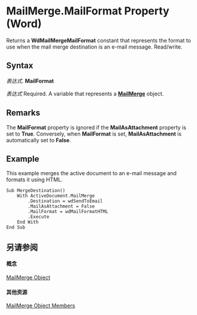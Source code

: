 
# MailMerge.MailFormat Property (Word)

Returns a  **WdMailMergeMailFormat** constant that represents the format to use when the mail merge destination is an e-mail message. Read/write.


## Syntax

 _表达式_. **MailFormat**

 _表达式_ Required. A variable that represents a **[MailMerge](b228c4d6-9ca7-8795-12f6-d32e62844a83.md)** object.


## Remarks

The  **MailFormat** property is ignored if the **MailAsAttachment** property is set to **True**. Conversely, when **MailFormat** is set, **MailAsAttachment** is automatically set to **False**.


## Example

This example merges the active document to an e-mail message and formats it using HTML.


```
Sub MergeDestination() 
    With ActiveDocument.MailMerge 
        .Destination = wdSendToEmail 
        .MailAsAttachment = False 
        .MailFormat = wdMailFormatHTML 
        .Execute 
    End With 
End Sub 

```


## 另请参阅


#### 概念


[MailMerge Object](b228c4d6-9ca7-8795-12f6-d32e62844a83.md)
#### 其他资源


[MailMerge Object Members](http://msdn.microsoft.com/library/b4db0f00-0f03-4162-7312-b3aa417bea03%28Office.15%29.aspx)